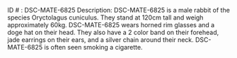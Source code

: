 ID # : DSC-MATE-6825
Description: DSC-MATE-6825 is a male rabbit of the species Oryctolagus cuniculus. They stand at 120cm tall and weigh approximately 60kg. DSC-MATE-6825 wears horned rim glasses and a doge hat on their head. They also have a 2 color band on their forehead, jade earrings on their ears, and a silver chain around their neck. DSC-MATE-6825 is often seen smoking a cigarette.